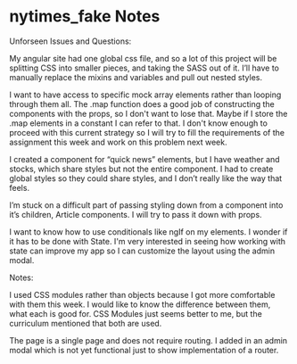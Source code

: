 # nytimes_fake Notes

Unforseen Issues and Questions:

My angular site had one global css file, and so a lot of this project will be splitting CSS into smaller pieces, and taking the SASS out of it.  I’ll have to manually replace the mixins and variables and pull out nested styles.

I want to have access to specific mock array elements rather than looping through them all.  The .map function does a good job of constructing the components with the props, so I don't want to lose that.  Maybe if I store the .map elements in a constant I can refer to that.  I don't know enough to proceed with this current strategy so I will try to fill the requirements of the assignment this week and work on this problem next week.

I created a component for “quick news” elements, but I have weather and stocks, which share styles but not the entire component.  I had to create global styles so they could share styles, and I don’t really like the way that feels.

I’m stuck on a difficult part of passing styling down from a component into it’s children, Article components.  I will try to pass it down with props.

I want to know how to use conditionals like ngIf on my elements.  I wonder if it has to be done with State.  I'm very interested in seeing how working with state can improve my app so I can customize the layout using the admin modal.


Notes:

I used CSS modules rather than objects because I got more comfortable with them this week.  I would like to know the difference between them, what each is good for.  CSS Modules just seems better to me, but the curriculum mentioned that both are used.

The page is a single page and does not require routing.  I added in an admin modal which is not yet functional just to show implementation of a router.
